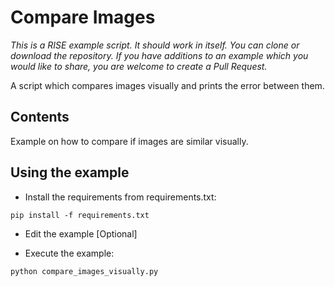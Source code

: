 # Compare Images

_This is a RISE example script. It should work in itself. You can clone or download the repository. If you have additions to an example which you would like to share, you are welcome to create a Pull Request._

A script which compares images visually and prints the error between them.


## Contents
Example on how to compare if images are similar visually.

## Using the example

- Install the requirements from requirements.txt:

```
pip install -f requirements.txt
```

- Edit the example [Optional]

- Execute the example:

```
python compare_images_visually.py
```
